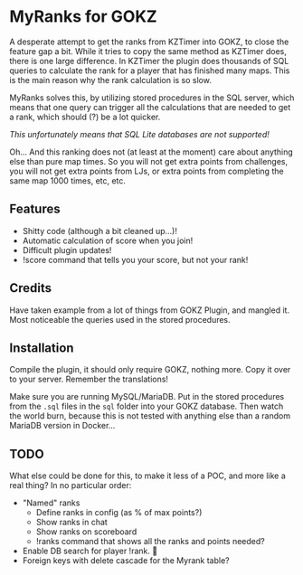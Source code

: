 # MyRanks for GOKZ

A desperate attempt to get the ranks from KZTimer into GOKZ, to close the feature gap a bit. While it tries to copy the
same method as KZTimer does, there is one large difference. In KZTimer the plugin does thousands of SQL queries to
calculate the rank for a player that has finished many maps. This is the main reason why the rank calculation is so
slow.

MyRanks solves this, by utilizing stored procedures in the SQL server, which means that one query can trigger all the
calculations that are needed to get a rank, which should (?) be a lot quicker.

*This unfortunately means that SQL Lite databases are not supported!*

Oh... And this ranking does not (at least at the moment) care about anything else than pure map times. So you will not
get extra points from challenges, you will not get extra points from LJs, or extra points from completing the same map
1000 times, etc, etc.

## Features

* Shitty code (although a bit cleaned up...)!
* Automatic calculation of score when you join!
* Difficult plugin updates!
* !score command that tells you your score, but not your rank!

## Credits

Have taken example from a lot of things from GOKZ Plugin, and mangled it. Most noticeable the queries used in the stored
procedures.

## Installation

Compile the plugin, it should only require GOKZ, nothing more. Copy it over to your server. Remember the translations!

Make sure you are running MySQL/MariaDB. Put in the stored procedures from the `.sql` files in the `sql` folder into
your GOKZ database. Then watch the world burn, because this is not tested with anything else than a random MariaDB
version in Docker...

## TODO

What else could be done for this, to make it less of a POC, and more like a real thing? In no particular order:

* "Named" ranks
    * Define ranks in config (as % of max points?)
    * Show ranks in chat
    * Show ranks on scoreboard
    * !ranks command that shows all the ranks and points needed?
* Enable DB search for player !rank. :thinking:
* Foreign keys with delete cascade for the Myrank table?
